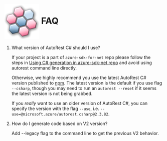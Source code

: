 # <img align="center" src="./images/logo.png">  FAQ

1. What version of AutoRest C# should I use?

    If your project is a part of `azure-sdk-for-net` repo please follow the steps in [Using C# generation in azure-sdk-net repo][generate_with_sdk_repo] and avoid using autorest command line directly.

    Otherwise, we highly recommend you use the latest AutoRest C# version published to [npm][autorest_npm]. The latest version
    is the default if you use flag `--csharp`, though you may need to run an `autorest --reset` if it seems
    the latest version is not being grabbed.

    If you *really* want to use an older version of AutoRest C#,
    you can specify the version with the flag `--use`, i.e. `--use=@microsoft.azure/autorest.csharp@2.3.82`.

2. How do I generate code based on V2 version?

    Add --legacy flag to the command line to get the previous V2 behavior.


<!-- LINKS -->
[generate_with_sdk_repo]: https://github.com/Azure/autorest.csharp#use-in-azure-sdk-net-repo
[min_dependencies]: ./client/initializing.md#minimum-dependencies-of-your-client
[autorest_npm]: https://www.npmjs.com/package/@autorest/csharp